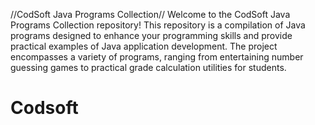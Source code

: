 //CodSoft Java Programs Collection//
Welcome to the CodSoft Java Programs Collection repository!
This repository is a compilation of Java programs designed 
to enhance your programming skills and provide practical 
examples of Java application development. The project
encompasses a variety of programs, ranging from 
entertaining number guessing games to practical 
grade calculation utilities for students.
# Codsoft
